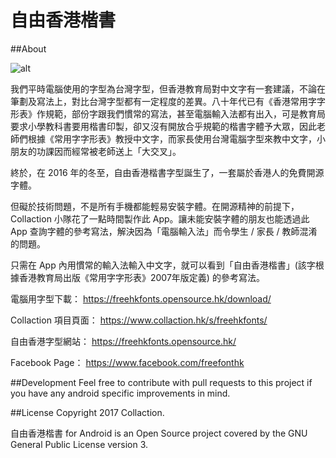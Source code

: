 # 自由香港楷書

##About

![alt](https://lh3.googleusercontent.com/LEYqJOGVLztfNKcGqrM8_l9bam0HN1VsecRhZbaOHe-7eqztnp962qfWYPxyBVweCtU)

我們平時電腦使用的字型為台灣字型，但香港教育局對中文字有一套建議，不論在筆劃及寫法上，對比台灣字型都有一定程度的差異。八十年代已有《香港常用字字形表》作規範，部份字跟我們慣常的寫法，甚至電腦輸入法都有出入，可是教育局要求小學教科書要用楷書印製，卻又沒有開放合乎規範的楷書字體予大眾，因此老師們根據《常用字字形表》教授中文字，而家長使用台灣電腦字型來教中文字，小朋友的功課因而經常被老師送上「大交叉」。

終於，在 2016 年的冬至，自由香港楷書字型誕生了，一套屬於香港人的免費開源字體。

但礙於技術問題，不是所有手機都能輕易安裝字體。在開源精神的前提下，Collaction 小隊花了一點時間製作此 App。讓未能安裝字體的朋友也能透過此 App 查詢字體的參考寫法，解決因為「電腦輸入法」而令學生 / 家長 / 教師混淆的問題。

只需在 App 內用慣常的輸入法輸入中文字，就可以看到「自由香港楷書」(該字根據香港教育局出版《常用字字形表》2007年版定義) 的參考寫法。

電腦用字型下載：
https://freehkfonts.opensource.hk/download/

Collaction 項目頁面：
https://www.collaction.hk/s/freehkfonts/

自由香港字型網站：
https://freehkfonts.opensource.hk/

Facebook Page：
https://www.facebook.com/freefonthk

##Development
Feel free to contribute with pull requests to this project if you have any android specific improvements in mind.

##License
Copyright 2017 Collaction. 

自由香港楷書 for Android is an Open Source project covered by the GNU General Public License version 3.